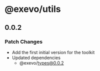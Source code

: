 # @exevo/utils

## 0.0.2

### Patch Changes

- Add the first initial version for the toolkit
- Updated dependencies
  - @exevo/types@0.0.2

